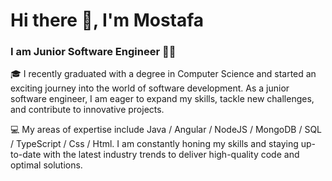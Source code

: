 # Hi there 👋, I'm Mostafa 
### I am Junior Software Engineer 👨‍💻
🎓 I recently graduated with a degree in Computer Science and started an exciting journey into the world of software development. As a junior software engineer, I am eager to expand my skills, tackle new challenges, and contribute to innovative projects.

💻 My areas of expertise include Java / Angular / NodeJS / MongoDB / SQL / TypeScript / Css / Html. I am constantly honing my skills and staying up-to-date with the latest industry trends to deliver high-quality code and optimal solutions.


